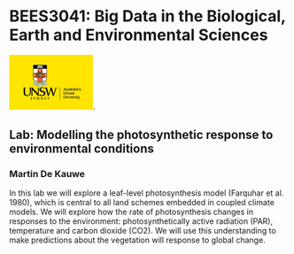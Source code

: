 # BEES3041: Big Data in the Biological, Earth and Environmental Sciences

<img src="data/logo.jpeg" width="30%">.

## Lab: Modelling the photosynthetic response to environmental conditions

### Martin De Kauwe

In this lab we will explore a leaf-level photosynthesis model (Farquhar et al. 1980), which is central to all land schemes embedded in coupled climate models. We will explore how the rate of photosynthesis changes in responses to the environment: photosynthetically active radiation (PAR), temperature and carbon dioxide (CO2). We will use this understanding to make predictions about the vegetation will response  to global change.
